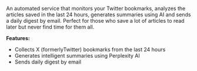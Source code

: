 An automated service that monitors your Twitter bookmarks, analyzes the articles saved in the last 24 hours, generates summaries using AI and sends a daily digest by email. Perfect for those who save a lot of articles to read later but never find time for them all.

**Features:**
- Collects X (formerlyTwitter) bookmarks from the last 24 hours
- Generates intelligent summaries using Perplexity AI
- Sends daily digest by email